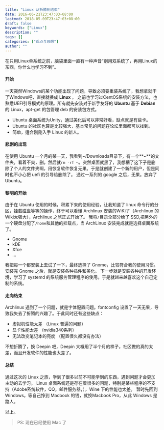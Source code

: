 ```yaml
---
title: "Linux 从折腾到结束"
date: 2016-06-21T23:47:03+08:00
lastmod: 2018-05-09T23:47:03+08:00
draft: false
keywords: ["Linux"]
description: ""
tags: []
categories: ["观点与感想"]
author: ""
---
```


在只用Linux单系统之前，脑袋里面一直有一种声音“别用双系统了，再用Linux的东西，你什么也学习不到”。

<!--more-->

#### 开始

一天突然Windows的某个功能出现了问题，导致必须要重装系统了，我想拿就干了Windows吧，直接就换成 **Linux** 。
之前也学习过CentOS系统的安装方法，也熟悉UEFI引导模式的原理。所有就先安装对于新手友好的 **Ubuntu** 基于 **Debian** 的 Linux，apt-get 的包管理 deb 的安装包方式。
- Ubuntu 桌面系统为Unity，通过美化后可以非常好看，缺点就是有些卡。
- Ubuntu 的社区也算是比较强大，基本常见的问题在论坛里面都可以找到。
- 简单，适合刚刚入手 Linux 的新人。

#### 悲剧的出现

在使用 Ubuntu  一个月的某一天，我看到~/Downloads目录下，有一个**~**的文件夹，看着不爽，删。然后就`rm -rf ~`。突然桌面就黑了，我想糟了这下子是删除了个人的文件夹啊，用恢复软件恢复无果。于是就创建了一个新的用户，但是同时也不小心把 uefi 的引导给删除了。
通过一系列的 google 之后，无果。放弃了 Ubuntu。

#### 黎明的开始

由于在 Ubuntu 使用的时候，积累下来的使用经验，让我知道了 linux 命令行的分区，挂载磁盘等等的操作，终于可以看懂 Archlinux 安装的WiKi了（Archlinux 的Wiki太强大），Archlinux 之旅正式开始了。
我将`/`目录全部分给了 SSD,把另外的一个硬盘分配了`/home`和其他的挂载点，当 ArchLinux 安装完成就是选择桌面系统了。

- Gnome
- kDE
- Xfce
- ...

我把每一个都安装上去试了一下，最终选择了 Gnome，比较符合我的使用习惯。安装完 Gnome 之后，就是安装各种插件和美化。
下一步就是安装各种的开发环境，学习了 systemd 的系统服务管理程序的使用。于是就越来越喜欢这个自己定制的系统。

#### 走向结束
Archlinux 遇到了一个问题，就是字体配置问题。fontconfig 设置了一天无果，导致我失去了折腾的兴趣了。于此同时还有这些缺点：

- 虚拟机性能太差 （Linux 普遍的问题）
- 显卡性能太差 （nvidia340系列）
- 无法改变笔记本的亮度 （配置很久都没有办法）

不想折腾了，换 Deepin 吧，Deepin 大概用了半个月的样子，社区做的真的太差，而且开发软件的性能也太差了。

#### 总结

通过这次的 Linux 之旅，学到了很多以前不可能学到的东西，遇到问题才会更加主动的去学习。
Linux 桌面系统还是存在着很多的问题，特别是某些程序的不支持（Adobe系统软件，QQ，邮件服务器，），Wine 下的性能也太差。
暂时先回到Windows，等自己挣到 Macbook 的钱，就换Macbook Pro，从此 Windows 是路人。

以上。

> PS: 现在已经使用 Mac 了




